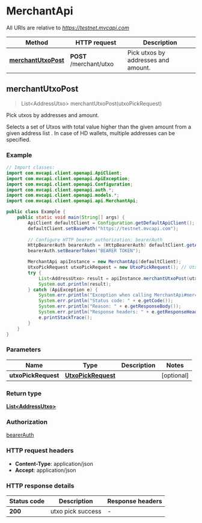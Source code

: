 # MerchantApi

All URIs are relative to *https://testnet.mvcapi.com*

Method | HTTP request | Description
------------- | ------------- | -------------
[**merchantUtxoPost**](MerchantApi.md#merchantUtxoPost) | **POST** /merchant/utxo | Pick utxos by addresses and amount.



## merchantUtxoPost

> List&lt;AddressUtxo&gt; merchantUtxoPost(utxoPickRequest)

Pick utxos by addresses and amount.

Selects a set of Utxos with total value higher than the given amount from a given address list . In case of HD wallets, multiple addresses can be specified.

### Example

```java
// Import classes:
import com.mvcapi.client.openapi.ApiClient;
import com.mvcapi.client.openapi.ApiException;
import com.mvcapi.client.openapi.Configuration;
import com.mvcapi.client.openapi.auth.*;
import com.mvcapi.client.openapi.models.*;
import com.mvcapi.client.openapi.api.MerchantApi;

public class Example {
    public static void main(String[] args) {
        ApiClient defaultClient = Configuration.getDefaultApiClient();
        defaultClient.setBasePath("https://testnet.mvcapi.com");
        
        // Configure HTTP bearer authorization: bearerAuth
        HttpBearerAuth bearerAuth = (HttpBearerAuth) defaultClient.getAuthentication("bearerAuth");
        bearerAuth.setBearerToken("BEARER TOKEN");

        MerchantApi apiInstance = new MerchantApi(defaultClient);
        UtxoPickRequest utxoPickRequest = new UtxoPickRequest(); // UtxoPickRequest | 
        try {
            List<AddressUtxo> result = apiInstance.merchantUtxoPost(utxoPickRequest);
            System.out.println(result);
        } catch (ApiException e) {
            System.err.println("Exception when calling MerchantApi#merchantUtxoPost");
            System.err.println("Status code: " + e.getCode());
            System.err.println("Reason: " + e.getResponseBody());
            System.err.println("Response headers: " + e.getResponseHeaders());
            e.printStackTrace();
        }
    }
}
```

### Parameters


Name | Type | Description  | Notes
------------- | ------------- | ------------- | -------------
 **utxoPickRequest** | [**UtxoPickRequest**](UtxoPickRequest.md)|  | [optional]

### Return type

[**List&lt;AddressUtxo&gt;**](AddressUtxo.md)

### Authorization

[bearerAuth](../README.md#bearerAuth)

### HTTP request headers

- **Content-Type**: application/json
- **Accept**: application/json

### HTTP response details
| Status code | Description | Response headers |
|-------------|-------------|------------------|
| **200** | utxo pick success |  -  |

